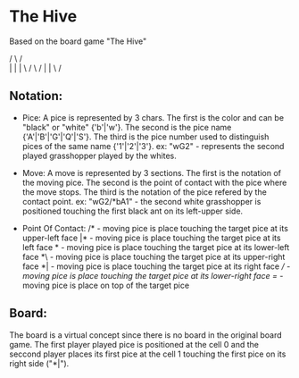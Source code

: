The Hive
========

Based on the board game "The Hive"

 / \ / \
|   |   |
 \ / \ /
  |   |
   \ /

Notation:
--------

 - Pice:
    A pice is represented by 3 chars.
    The first is the color and can be "black" or "white" {'b'|'w'}.
    The second is the pice name {'A'|'B'|'G'|'Q'|'S'}.
    The third is the pice number used to distinguish pices of the same name {'1'|'2'|'3'}.
    ex: "wG2" - represents the second played grasshopper played by the whites.

 - Move:
    A move is represented by 3 sections.
    The first is the notation of the moving pice.
    The second is the point of contact with the pice where the move stops.
    The third is the notation of the pice refered by the contact point.
    ex: "wG2/*bA1" - the second white grasshopper is positioned touching the first black ant on its left-upper side.

 - Point Of Contact:
    /* - moving pice is place touching the target pice at its upper-left face
    |* - moving pice is place touching the target pice at its left face
    \* - moving pice is place touching the target pice at its lower-left face
    *\ - moving pice is place touching the target pice at its upper-right face
    *| - moving pice is place touching the target pice at its right face
    */ - moving pice is place touching the target pice at its lower-right face
    =* - moving pice is place on top of the target pice


Board:
-----

The board is a virtual concept since there is no board in the original board game.
The first player played pice is positioned at the cell 0 and the seccond player places its first pice at the cell 1 touching the first pice on its right side ("*|").
